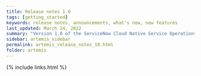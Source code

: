```yaml
---
title: Release notes 1.0
tags: [getting_started]
keywords: release notes, announcements, what's new, new features
last_updated: March 24, 2022
summary: "Version 1.0 of the ServiceNow Cloud Native Service Operations introduces some fundamental concepts of how ServiceNow can help Cloud Native customers achieve their goals though a curated collection of ServiceNow Reference Architectures which customers can follow and implement at their own pace in their own enviroment."
sidebar: artemis_sidebar
permalink: artemis_release_notes_10.html
folder: artemis
---
```


{% include links.html %}
